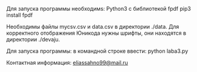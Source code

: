 Для запуска программы необходимs:
Python3 с библиотекой fpdf
pip3 install fpdf

Необходимы файлы mycsv.csv и data.csv в директории ./data.
Для корректного отображения Юникода нужны шрифты, они находятся в директории ./devaju.

Для запуска программы:
в командной строке ввести: python laba3.py

Контактная информация: eliassahno99@mail.ru
